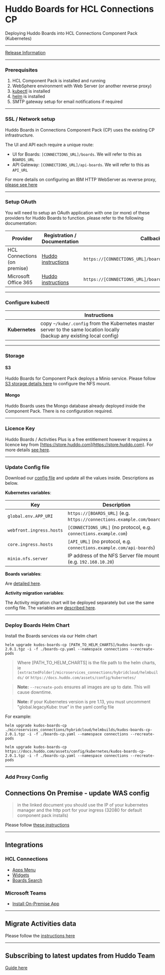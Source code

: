 # Huddo Boards for HCL Connections CP

Deploying Huddo Boards into HCL Connections Component Pack (Kubernetes)

---

[Release Information](/boards/cp/releases)

---

### Prerequisites

1. HCL Component Pack is installed and running
1. WebSphere environment with Web Server (or another reverse proxy)
1. [kubectl](https://kubernetes.io/docs/tasks/tools/install-kubectl/) is installed
1. [helm](https://docs.helm.sh/using_helm/#installing-helm) is installed
1. SMTP gateway setup for email notifications if required

---

### SSL / Network setup

Huddo Boards in Connections Component Pack (CP) uses the existing CP infrastructure.

The UI and API each require a unique route:

- UI for Boards: `[CONNECTIONS_URL]/boards`. We will refer to this as `BOARDS_URL`
- API Gateway: `[CONNECTIONS_URL]/api-boards`. We will refer to this as `API_URL`

For more details on configuring an IBM HTTP WebServer as reverse proxy, [please see here](/boards/cp/httpd/)

---

### Setup OAuth

You will need to setup an OAuth application with one (or more) of these providers for Huddo Boards to function. please refer to the following documentation:

| Provider                        | Registration / Documentation                            | Callback URL                                                 |
| ------------------------------- | ------------------------------------------------------- | ------------------------------------------------------------ |
| HCL Connections<br>(on premise) | [Huddo instructions](/boards/connections/auth-on-prem/) | `https://[CONNECTIONS_URL]/boards/auth/connections/callback` |
| Microsoft Office 365            | [Huddo instructions](/boards/msgraph/auth/)             | `https://[CONNECTIONS_URL]/boards/auth/msgraph/callback`     |

---

### Configure kubectl

|                | Instructions                                                                                                                |
| -------------- | --------------------------------------------------------------------------------------------------------------------------- |
| **Kubernetes** | copy `~/kube/.config` from the Kubernetes master server to the same location locally</br>(backup any existing local config) |

---

### Storage

#### S3

Huddo Boards for Component Pack deploys a Minio service. Please follow [S3 storage details here](/boards/cp/minio) to configure the NFS mount.

#### Mongo

Huddo Boards uses the Mongo database already deployed inside the Component Pack. There is no configuration required.

---

### Licence Key

Huddo Boards / Activities Plus is a free entitlement however it requires a licence key from [https://store.huddo.com](https://store.huddo.com). For more details [see here](/boards/cp/store/).

---

### Update Config file

Download our [config file](/assets/config/kubernetes/boards-cp.yaml) and update all the values inside. Descriptions as below.

**Kubernetes variables**:

| Key                      | Description                                                            |
| ------------------------ | ---------------------------------------------------------------------- |
| `global.env.APP_URI`     | `https://[BOARDS_URL]` (e.g. `https://connections.example.com/boards`) |
| `webfront.ingress.hosts` | `[CONNECTIONS_URL]` (no protocol, e.g. `connections.example.com`)      |
| `core.ingress.hosts`     | `[API_URL]` (no protocol, e.g. `connections.example.com/api-boards`)   |
| `minio.nfs.server`       | IP address of the NFS Server file mount (e.g. `192.168.10.20`)         |

**Boards variables**:

Are [detailed here](/boards/env/common/).

**Activity migration variables**:

The Activity migration chart will be deployed separately but use the same config file. The variables are [described here](/boards/cp/migration).

---

### Deploy Boards Helm Chart

Install the Boards services via our Helm chart

    helm upgrade kudos-boards-cp [PATH_TO_HELM_CHARTS]/kudos-boards-cp-2.0.1.tgz -i -f ./boards-cp.yaml --namespace connections --recreate-pods

> Where [PATH_TO_HELM_CHARTS] is the file path to the helm charts,
> ie `[extractedFolder]/microservices_connections/hybridcloud/helmbuilds/`
> or `https://docs.huddo.com/assets/config/kubernetes/`

> **Note:** `--recreate-pods` ensures all images are up to date. This will cause downtime.

> **Note:** if your Kubernetes version is pre 1.13, you must uncomment "global.legacyKube: true" in the yaml config file

For example:

    helm upgrade kudos-boards-cp ./microservices_connections/hybridcloud/helmbuilds/kudos-boards-cp-2.0.1.tgz -i -f ./boards-cp.yaml --namespace connections --recreate-pods

    helm upgrade kudos-boards-cp https://docs.huddo.com/assets/config/kubernetes/kudos-boards-cp-2.0.1.tgz -i -f ./boards-cp.yaml --namespace connections --recreate-pods

---

### Add Proxy Config

## Connections On Premise - update WAS config

> in the linked document you should use the IP of your kubernetes manager and the http port for your ingress (32080 for default component pack installs)

Please follow [these instructions](/boards/cp/httpd/)

---

## Integrations

### HCL Connections

- [Apps Menu](/boards/connections/apps-menu-on-prem/)
- [Widgets](/boards/connections/widgets-on-prem/)
- [Boards Search](/boards/connections/customizer-search-app/)

### Microsoft Teams

- [Install On-Premise App](/boards/msgraph/teams-on-prem/)

---

## Migrate Activities data

Please follow the [instructions here](/boards/cp/migration)

---

## Subscribing to latest updates from Huddo Team

[Guide here](/boards/cp/dockerhub)
